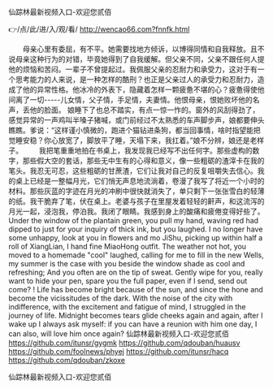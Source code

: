 
仙踪林最新视频入口-欢迎您贰佰




👉/点/此/进/入/观/看/ http://wencao66.com?fnnfk.html




　　母亲心里有委屈，有不平。她需要找地方倾诉，以博得同情和自我释放。且不说母亲这种行为的对错，毕竟她得到了自我缓解。但父亲不同，父亲不跟任何人提他的烦恼和苦闷。一辈子不曾提起过。我佩服父亲的忍耐力和承受力，这对于有一个思考能力的人来说，是一种怎样的酷刑？也正是父亲过人的承受力和忍耐力，造成了他的异常性格。他冰冷的外表下，隐藏着怎样一颗疲惫不堪的心？疲惫得使他间离了一切-----儿女情，父子情，手足情，夫妻情。他恨母亲，恨她败坏他的名声，丢他的脸面。
娘睡下了也总不踏实，有点一惊一怍的。窗外的风刮得劲了，感觉异常的一声鸡叫半嗓子猪喊，或门前经过不太熟悉的车声脚步声，娘都要伸头瞧瞧。爹说：“这样谨小慎微的，跑进个猫钻进条狗，都当回事情，啥时指望能把觉睡安稳？你心放宽了，脚放平了睡，天塌下来，我扛着。”娘不分辨，娘还是老样子。
　　我把笔重重地拍在书桌上，我发现我已经写不出任何字。那些虚构的数字，那些假大空的套话，那些无中生有的心得和意义，像一些粗砺的渣滓卡在我的笔头。我忍无可忍，这些粗砺的甘蔗渣，它们让我对自己的反复咀嚼失去信心。我的桌上已经是一整幅月光，它们悄无声息地流淌着，卷漫了我写了将近一个小时的材料。那些灰蓝的字迹在月光的冲刷中很快就消失了，单只剩下一张张雪白的轻薄的纸。我干脆弃了笔，伏在桌上。老婆与孩子在里屋发着轻轻的鼾声，和这流泻的月光一起，浸泡我，停泊我。我闭了眼睛。我感到身上的酸痛和疲倦变得好些了。
Under the window of the plantain green, you pull my hand, waving red had dipped to just for your inquiry of thick ink, but you laughed.
I no longer have some unhappy, look at you in flowers and mo JiShu, picking up within half a roll of XiangLian, I hand fine MiaoHong outfit.
The weather not hot, you moved to a homemade "cool" laughed, calling for me to fill in the new Wells, my summer is the case with you beside the window shade as cool and refreshing;
And you often are on the tip of sweat.
Gently wipe for you, really want to hide your pen, spare you the full paper, even if I send, send out come?
!
Life has become bright because of the sun, and since the hone and become the vicissitudes of the dark.
With the noise of the city with indifference, with the excitement and fatigue of mind, I struggled in the journey of life.
Midnight becomes tears glide cheeks again and again, after I wake up I always ask myself: if you can have a reunion with him one day, I can also, will love him once again?
仙踪林最新视频入口-欢迎您贰佰 https://github.com/itunsr/gygmk
https://github.com/qdouban/huausv
https://github.com/foolnews/phyej
https://github.com/itunsr/hacq
https://github.com/qdouban/zkoxe





仙踪林最新视频入口-欢迎您贰佰
